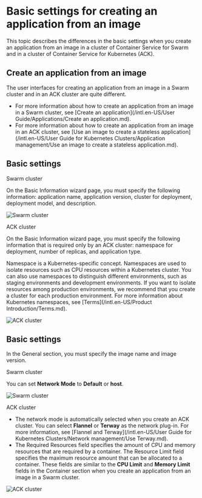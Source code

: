 # Basic settings for creating an application from an image

This topic describes the differences in the basic settings when you create an application from an image in a cluster of Container Service for Swarm and in a cluster of Container Service for Kubernetes \(ACK\).

## Create an application from an image

The user interfaces for creating an application from an image in a Swarm cluster and in an ACK cluster are quite different.

-   For more information about how to create an application from an image in a Swarm cluster, see [Create an application](/intl.en-US/User Guide/Applications/Create an application.md).
-   For more information about how to create an application from an image in an ACK cluster, see [Use an image to create a stateless application](/intl.en-US/User Guide for Kubernetes Clusters/Application management/Use an image to create a stateless application.md).

## Basic settings

Swarm cluster

On the Basic Information wizard page, you must specify the following information: application name, application version, cluster for deployment, deployment model, and description.

![Swarm cluster](https://static-aliyun-doc.oss-accelerate.aliyuncs.com/assets/img/en-US/1546858951/p35310.png)

ACK cluster

On the Basic Information wizard page, you must specify the following information that is required only by an ACK cluster: namespace for deployment, number of replicas, and application type.

Namespace is a Kubernetes-specific concept. Namespaces are used to isolate resources such as CPU resources within a Kubernetes cluster. You can also use namespaces to distinguish different environments, such as staging environments and development environments. If you want to isolate resources among production environments, we recommend that you create a cluster for each production environment. For more information about Kubernetes namespaces, see [Terms](/intl.en-US/Product Introduction/Terms.md).

![ACK cluster](https://static-aliyun-doc.oss-accelerate.aliyuncs.com/assets/img/en-US/1546858951/p35309.png)

## Basic settings

In the General section, you must specify the image name and image version.

Swarm cluster

You can set **Network Mode** to **Default** or **host**.

![Swarm cluster](https://static-aliyun-doc.oss-accelerate.aliyuncs.com/assets/img/en-US/1546858951/p35331.png)

ACK cluster

-   The network mode is automatically selected when you create an ACK cluster. You can select **Flannel** or **Terway** as the network plug-in. For more information, see [Flannel and Terway](/intl.en-US/User Guide for Kubernetes Clusters/Network management/Use Terway.md).
-   The Required Resources field specifies the amount of CPU and memory resources that are required by a container. The Resource Limit field specifies the maximum resource amount that can be allocated to a container. These fields are similar to the **CPU Limit** and **Memory Limit** fields in the Container section when you create an application from an image in a Swarm cluster.

![ACK cluster](https://static-aliyun-doc.oss-accelerate.aliyuncs.com/assets/img/en-US/2546858951/p35332.png)


